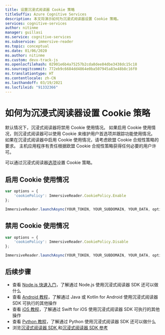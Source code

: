 ```yaml
---
title: 设置沉浸式阅读器 Cookie 策略
titleSuffix: Azure Cognitive Services
description: 本文将演示如何为沉浸式阅读器设置 Cookie 策略。
services: cognitive-services
author: nitinme
manager: guillasi
ms.service: cognitive-services
ms.subservice: immersive-reader
ms.topic: conceptual
ms.date: 01/06/2020
ms.author: nitinme
ms.custom: devx-track-js
ms.openlocfilehash: 02901e6b4a75257b2cda8dee84dbe3438dc15c18
ms.sourcegitcommit: 772eb9c6684dd4864e0ba507945a83e48b8c16f0
ms.translationtype: HT
ms.contentlocale: zh-CN
ms.lasthandoff: 03/19/2021
ms.locfileid: "91332366"
---
```

# <a name="how-to-set-the-cookie-policy-for-the-immersive-reader"></a>如何为沉浸式阅读器设置 Cookie 策略

默认情况下，沉浸式阅读器将禁用 Cookie 使用情况。 如果启用 Cookie 使用情况，则沉浸式阅读器可以使用 Cookie 来维护用户首选项并跟踪功能使用情况。 如果在沉浸式阅读器中启用 Cookie 使用情况，请考虑欧盟 Cookie 合规性策略的要求。 主机应用程序有责任根据欧盟 Cookie 合规性策略获得任何必要的用户许可。

可以通过沉浸式阅读器[选项](../reference.md#options)设置 Cookie 策略。

## <a name="enable-cookie-usage"></a>启用 Cookie 使用情况

```javascript
var options = {
    'cookiePolicy': ImmersiveReader.CookiePolicy.Enable
};

ImmersiveReader.launchAsync(YOUR_TOKEN, YOUR_SUBDOMAIN, YOUR_DATA, options);
```

## <a name="disable-cookie-usage"></a>禁用 Cookie 使用情况

```javascript
var options = {
    'cookiePolicy': ImmersiveReader.CookiePolicy.Disable
};

ImmersiveReader.launchAsync(YOUR_TOKEN, YOUR_SUBDOMAIN, YOUR_DATA, options);
```

## <a name="next-steps"></a>后续步骤

* 查看 [Node.js 快速入门](../quickstarts/client-libraries.md?pivots=programming-language-nodejs)，了解通过 Node.js 使用沉浸式阅读器 SDK 还可以做什么
* 查看 [Android 教程](../tutorial-android.md)，了解通过 Java 或 Kotlin for Android 使用沉浸式阅读器 SDK 可执行的其他操作
* 查看 [iOS 教程](../tutorial-ios.md)，了解通过 Swift for iOS 使用沉浸式阅读器 SDK 可执行的其他操作
* 查看 [Python 教程](../tutorial-python.md)，了解通过 Python 使用沉浸式阅读器 SDK 还可以做什么
* 浏览[沉浸式阅读器 SDK ](https://github.com/microsoft/immersive-reader-sdk)和[沉浸式阅读器 SDK 参考](../reference.md)